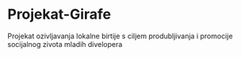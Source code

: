 # Projekat-Girafe
Projekat ozivljavanja lokalne birtije s ciljem produbljivanja i promocije socijalnog zivota mladih divelopera

